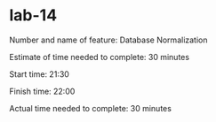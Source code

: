 # lab-14

Number and name of feature: Database Normalization

Estimate of time needed to complete: 30 minutes

Start time: 21:30

Finish time: 22:00

Actual time needed to complete: 30 minutes
